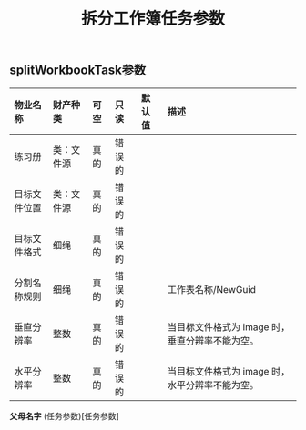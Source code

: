﻿---
title: 拆分工作簿任务参数
second_title: Aspose.Cells Cloud Documen
type: docs
url: /zh/specification/model/splitworkbooktaskparameter/
description: Aspose.Cells 云模型规范：SplitWorkbookTaskParameter。轻松处理 Excel 和其他电子表格文档，具有打开、生成、编辑、拆分、合并、比较和转换等功能
weight: 50
---
## **splitWorkbookTask参数**

 

|物业名称|财产种类|可空|只读|默认值|描述|
|:- |:- |:- |:- |:- |:- |
|练习册|类：文件源|真的|错误的|||
|目标文件位置|类：文件源|真的|错误的|||
|目标文件格式|细绳|真的|错误的|||
|分割名称规则|细绳|真的|错误的||工作表名称/NewGuid|
|垂直分辨率|整数|真的|错误的||当目标文件格式为 image 时，垂直分辨率不能为空。|
|水平分辨率|整数|真的|错误的||当目标文件格式为 image 时，水平分辨率不能为空。|

**父母名字** (任务参数)[任务参数]